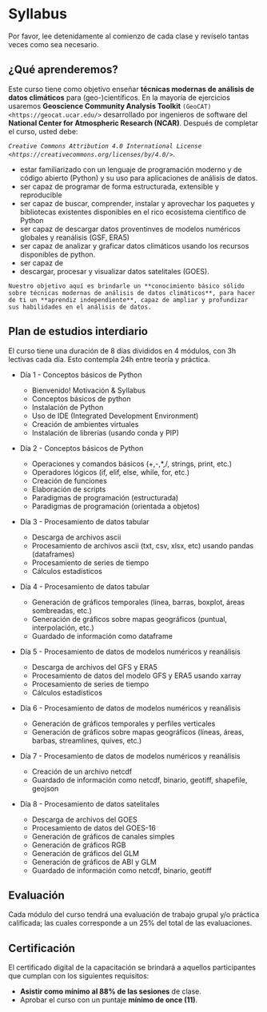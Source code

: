 # Syllabus

Por favor, lee detenidamente al comienzo de cada clase y revíselo tantas veces como sea necesario.

## ¿Qué aprenderemos?

Este curso tiene como objetivo enseñar **técnicas modernas de análisis de datos climáticos** para (geo-)científicos. En la mayoría de ejercicios usaremos **Geoscience Community Analysis Toolkit** `(GeoCAT) <https://geocat.ucar.edu/>` desarrollado por ingenieros de software del **National Center for Atmospheric Research (NCAR)**. Después de completar el curso, usted debe:

_`Creative Commons Attribution 4.0 International License <https://creativecommons.org/licenses/by/4.0/>`_.

- estar familiarizado con un lenguaje de programación moderno y de código abierto (Python) y su uso para aplicaciones de análisis de datos.
- ser capaz de programar de forma estructurada, extensible y reproducible
- ser capaz de buscar, comprender, instalar y aprovechar los paquetes y bibliotecas existentes disponibles en el rico ecosistema científico de Python
- ser capaz de descargar datos proventinves de modelos numéricos globales y reanálisis (GSF, ERA5)
- ser capaz de analizar y graficar datos climáticos usando los recursos disponibles de python.
- ser capaz de 
- descargar, procesar y visualizar datos satelitales (GOES).

```
Nuestro objetivo aquí es brindarle un **conocimiento básico sólido sobre técnicas modernas de análisis de datos climáticos**, para hacer de ti un **aprendiz independiente**, capaz de ampliar y profundizar sus habilidades en el análisis de datos.

```

## Plan de estudios interdiario

El curso tiene una duración de 8 días divididos en 4 módulos, con 3h lectivas cada día. Esto contempla 24h entre teoría y práctica.

- Día 1 - Conceptos básicos de Python
    - Bienvenido! Motivación & Syllabus
    - Conceptos básicos de python
    - Instalación de Python
    - Uso de IDE (Integrated Development Environment)
    - Creación de ambientes virtuales
    - Instalación de librerías (usando conda y PIP)
- Día 2 - Conceptos básicos de Python 
    - Operaciones y comandos básicos (+,-,*,/, strings, print, etc.)
    - Operadores lógicos (if, elif, else, while, for, etc.)
    - Creación de funciones
    - Elaboración de scripts
    - Paradigmas de programación (estructurada)
    - Paradigmas de programación (orientada a objetos)
- Día 3 - Procesamiento de datos tabular
    - Descarga de archivos ascii
    - Procesamiento de archivos ascii (txt, csv, xlsx, etc) usando pandas (dataframes)
    - Procesamiento de series de tiempo
    - Cálculos estadísticos

- Día 4 - Procesamiento de datos tabular
    - Generación de gráficos temporales (línea, barras, boxplot, áreas sombreadas, etc.)
    - Generación de gráficos sobre mapas geográficos (puntual, interpolación, etc.)
    - Guardado de información como dataframe    

- Día 5 - Procesamiento de datos de modelos numéricos y reanálisis
    - Descarga de archivos del GFS y ERA5
    - Procesamiento de datos del modelo GFS y ERA5 usando xarray
    - Procesamiento de series de tiempo
    - Cálculos estadísticos

- Día 6 - Procesamiento de datos de modelos numéricos y reanálisis
    - Generación de gráficos temporales y perfiles verticales
    - Generación de gráficos sobre mapas geográficos (líneas, áreas, barbas, streamlines, quives, etc.)

- Día 7 - Procesamiento de datos de modelos numéricos y reanálisis
    - Creación de un archivo netcdf
    - Guardado de información como netcdf, binario, geotiff, shapefile, geojson

- Día 8 - Procesamiento de datos satelitales
    - Descarga de archivos del GOES
    - Procesamiento de datos del GOES-16
    - Generación de gráficos de canales simples
    - Generación de gráficos RGB
    - Generación de gráficos del GLM
    - Generación de gráficos de ABI y GLM
    - Guardado de información como netcdf, binario, geotiff

## Evaluación

Cada módulo del curso tendrá una evaluación de trabajo grupal y/o práctica calificada; las cuales corresponde a un 25% del total de las evaluaciones.

## Certificación

El certificado digital de la capacitación se brindará a aquellos participantes que cumplan con los siguientes requisitos:

- **Asistir como mínimo al 88% de las sesiones** de clase.
- Aprobar el curso con un puntaje **mínimo de once (11)**.
